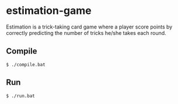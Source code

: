 # estimation-game
Estimation is a trick-taking card game where a player score points by correctly predicting the number of tricks he/she takes each round. 

## Compile
```console
$ ./compile.bat
```

## Run
```console
$ ./run.bat
```

